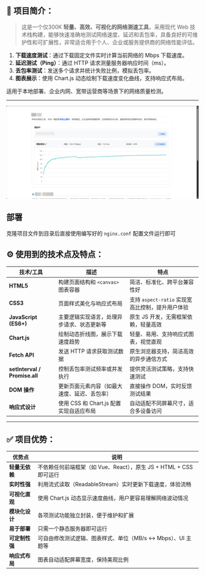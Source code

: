 ## 📄 项目简介：

> 这是一个仅300K **轻量、高效、可视化的网络测速工具**，采用现代 Web 技术栈构建，能够快速准确地测试网络速度、延迟和丢包率，具备良好的可维护性和可扩展性，非常适合用于个人、企业或服务提供商的网络性能评估。

1. **下载速度测试**：通过下载固定文件实时计算当前网络的 Mbps 下载速度。
2. **延迟测试（Ping）**：通过 HTTP 请求测量服务器响应时间（ms）。
3. **丢包率测试**：发送多个请求并统计失败比例，模拟丢包率。
4. **图表展示**：使用 Chart.js 动态绘制下载速度变化曲线，支持响应式布局。

适用于本地部署、企业内网、宽带运营商等场景下的网络质量检测。

---

![demo.png](./demo.png)

## 部署

克隆项目文件到目录后直接使用编写好的 `nginx.conf` 配置文件运行即可

## ⚙️ 使用到的技术点及特点：

| 技术/工具 | 描述 | 特点 |
|----------|------|------|
| **HTML5** | 构建页面结构和 `<canvas>` 图表容器 | 简洁、标准化、跨平台兼容性好 |
| **CSS3** | 页面样式美化与响应式布局 | 支持 `aspect-ratio` 实现宽高比控制，提升用户体验 |
| **JavaScript (ES6+)** | 主要逻辑实现语言，处理异步请求、状态更新等 | 原生 JS 开发，无需框架依赖，轻量高效 |
| **Chart.js** | 绘制动态折线图，展示下载速度趋势 | 轻量、易用、支持响应式图表，视觉直观 |
| **Fetch API** | 发送 HTTP 请求获取测试数据 | 原生浏览器支持，简洁高效的异步通信方式 |
| **setInterval / Promise.all** | 控制丢包率测试频率或并发执行 | 提供灵活测试策略，支持快速测试 |
| **DOM 操作** | 更新页面元素内容（如最大速度、延迟、丢包率） | 直接操作 DOM，实时反馈测试结果 |
| **响应式设计** | 使用 CSS 和 Chart.js 配置实现自适应布局 | 自动适配不同屏幕尺寸，适合多设备访问 |

---

## ✅ 项目优势：

| 优势点 | 说明 |
|--------|------|
| **轻量无依赖** | 不依赖任何前端框架（如 Vue、React），原生 JS + HTML + CSS 即可运行 |
| **实时性强** | 利用流式读取（ReadableStream）实时更新下载速度，体验流畅 |
| **可视化直观** | 使用 Chart.js 动态显示速度曲线，用户更容易理解网络波动情况 |
| **模块化设计** | 各项测试功能独立封装，便于维护和扩展 |
| **易于部署** | 只需一个静态服务器即可运行|
| **可定制性强** | 可自由修改测试逻辑、图表样式、单位（MB/s ↔ Mbps）、UI 主题等 |
| **响应式布局** | 图表自动适配屏幕宽度，保持美观比例 |

